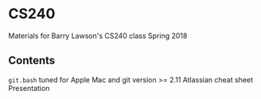 # CS240
Materials for Barry Lawson's CS240 class Spring 2018

## Contents
`git.bash` tuned for Apple Mac and git version >= 2.11
Atlassian cheat sheet
Presentation
